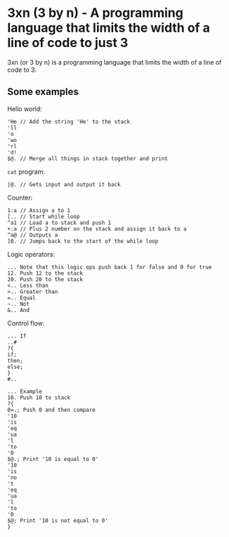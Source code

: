 # 3xn (3 by n) - A programming language that limits the width of a line of code to just 3

3xn (or 3 by n) is a programming language that limits the width of a line of code to 3.

## Some examples

Hello world:

```
'He // Add the string 'He' to the stack
'll
'o 
'wo
'rl
'd!
$@. // Merge all things in stack together and print
```

`cat` program:

```
|@. // Gets input and output it back
```

Counter:

```
1:a // Assign a to 1
[.. // Start while loop
^a1 // Load a to stack and push 1
+:a // Plus 2 number on the stack and assign it back to a
^a@ // Outputs a
]0. // Jumps back to the start of the while loop
```

Logic operators:

```
... Note that this logic ops push back 1 for false and 0 for true
12. Push 12 to the stack
20. Push 20 to the stack
<.. Less than
>.. Greater than
=.. Equal
~.. Not
&.. And
```

Control flow:

```
... If
..#
?{
if;
then;
else;
}
#..

... Example
10. Push 10 to stack
?{
0=.; Push 0 and then compare
'10
'is
'eq
'ua
'l 
'to
'0 
$@.; Print '10 is equal to 0'
'10
'is
'no
't 
'eq
'ua
'l 
'to
'0 
$@; Print '10 is not equal to 0'
}
```
